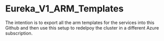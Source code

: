 # Eureka_V1_ARM_Templates

The intention is to export all the arm templates for the services into this Github and then use this setup to redelpoy the cluster in a different Azure subscription.

